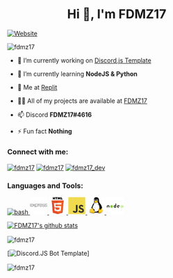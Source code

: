 <h1 align="center">Hi 👋, I'm FDMZ17</h1>

[![Website](https://img.shields.io/website?label=FDMZ17.repl.co&style=for-the-badge&url=https://fdmz17.repl.co/)](https://fdmz17.repl.co/)


<p align="left"> <img src="https://komarev.com/ghpvc/?username=fdmz17&label=Profile%20views&color=0e75b6&style=flat" alt="fdmz17" /> </p>

- 🔭 I’m currently working on [Discord.js Template](https://github.com/FDMZ17/discord.js-bot)

- 🌱 I’m currently learning **NodeJS & Python**

- 💬 Me at [Replit](https://replit.com/@FDMZ17)

- 👨‍💻 All of my projects are available at [FDMZ17](https://fdmz17.tk)

- 📫 Discord **FDMZ17#4616**

- ⚡ Fun fact **Nothing**

<h3 align="left">Connect with me:</h3>
<p align="left">
<a href="https://codepen.io/fdmz17" target="blank"><img align="center" src="https://raw.githubusercontent.com/rahuldkjain/github-profile-readme-generator/master/src/images/icons/Social/codepen.svg" alt="fdmz17" height="30" width="40" /></a>
<a href="https://codesandbox.com/fdmz17" target="blank"><img align="center" src="https://cdn.jsdelivr.net/npm/simple-icons@3.0.1/icons/codesandbox.svg" alt="fdmz17" height="30" width="40" /></a>
<a href="https://www.hackerrank.com/fdmz17_dev" target="blank"><img align="center" src="https://raw.githubusercontent.com/rahuldkjain/github-profile-readme-generator/master/src/images/icons/Social/hackerrank.svg" alt="fdmz17_dev" height="30" width="40" /></a>
</p>

<h3 align="left">Languages and Tools:</h3>
<p align="left"> <a href="https://www.gnu.org/software/bash/" target="_blank"> <img src="https://www.vectorlogo.zone/logos/gnu_bash/gnu_bash-icon.svg" alt="bash" width="40" height="40"/> </a> <a href="https://expressjs.com" target="_blank"> <img src="https://raw.githubusercontent.com/devicons/devicon/master/icons/express/express-original-wordmark.svg" alt="express" width="40" height="40"/> </a> <a href="https://www.w3.org/html/" target="_blank"> <img src="https://raw.githubusercontent.com/devicons/devicon/master/icons/html5/html5-original-wordmark.svg" alt="html5" width="40" height="40"/> </a> <a href="https://developer.mozilla.org/en-US/docs/Web/JavaScript" target="_blank"> <img src="https://raw.githubusercontent.com/devicons/devicon/master/icons/javascript/javascript-original.svg" alt="javascript" width="40" height="40"/> </a> <a href="https://www.linux.org/" target="_blank"> <img src="https://raw.githubusercontent.com/devicons/devicon/master/icons/linux/linux-original.svg" alt="linux" width="40" height="40"/> </a> <a href="https://nodejs.org" target="_blank"> <img src="https://raw.githubusercontent.com/devicons/devicon/master/icons/nodejs/nodejs-original-wordmark.svg" alt="nodejs" width="40" height="40"/> </a> </p>

[![FDMZ17's github stats](https://github-readme-stats.vercel.app/api?username=FDMZ17&count_private=true&include_all_commits=true&theme=radical)](https://github.com/FDMZ17)

<p><img align="center" src="https://github-readme-stats.vercel.app/api/top-langs?username=fdmz17&show_icons=true&locale=en&layout=compact" alt="fdmz17" /></p>

[![Discord.JS Bot Template](https://github-readme-stats.vercel.app/api/pin/?username=FDMZ17&discord.js-bot&theme=radical)]

<p><img align="center" src="https://github-readme-streak-stats.herokuapp.com/?user=fdmz17&" alt="fdmz17" /></p>
